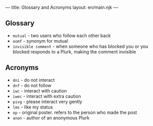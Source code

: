 ‐‐‐
title: Glossary and Acronyms
layout: en/main.njk
‐‐‐
## Glossary

- `mutual` - two users who follow each other back
- `oomf` - synonym for mutual
- `invisible comment` - when someone who has blocked you or you blocked responds to a Plurk, making the comment invisible

## Acronyms

- `dni` - do not interact
- `dnf` - do not follow
- `iwc` - interact with caution
- `iwec` - interact with extra caution
- `pivg` - please interact very gently
- `lms` - like my status
- `op` - original poster. refers to the person who made the post
- `anon` - author of an anonymous Plurk